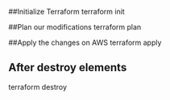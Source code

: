 


##Initialize Terraform
terraform init

##Plan our modifications
terraform plan

##Apply the changes on AWS
terraform apply

## After destroy elements
terraform destroy
